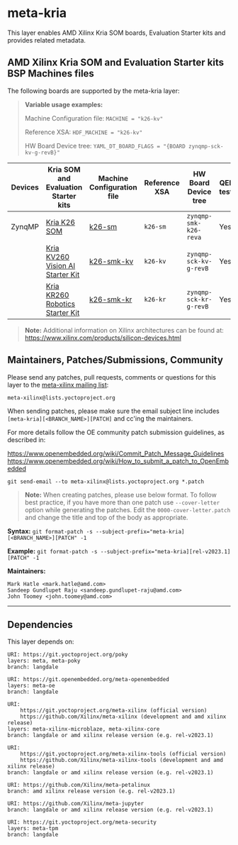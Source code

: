 # meta-kria

This layer enables AMD Xilinx Kria SOM boards, Evaluation Starter kits and
provides related metadata.

## AMD Xilinx Kria SOM and Evaluation Starter kits BSP Machines files

The following boards are supported by the meta-kria layer:

> **Variable usage examples:**
>
> Machine Configuration file: `MACHINE = "k26-kv"`
>
> Reference XSA: `HDF_MACHINE = "k26-kv"`
>
> HW Board Device tree: `YAML_DT_BOARD_FLAGS = "{BOARD zynqmp-sck-kv-g-revB}"`

| Devices | Kria SOM and Evaluation Starter kits                                                                        | Machine Configuration file                 | Reference XSA | HW Board Device tree   | QEMU tested | HW tested |
|---------|-------------------------------------------------------------------------------------------------------------|--------------------------------------------|---------------|------------------------|-------------|-----------|
| ZynqMP  | [Kria K26 SOM](https://www.xilinx.com/products/som/kria/k26c-commercial.html)                               | [k26-sm](conf/machine/k26-sm.conf)         | `k26-sm`      | `zynqmp-smk-k26-reva`  | Yes         | Yes       |
|         | [Kria KV260 Vision AI Starter Kit](https://www.xilinx.com/products/som/kria/kv260-vision-starter-kit.html)  | [k26-smk-kv](conf/machine/k26-smk-kv.conf) | `k26-kv`      | `zynqmp-sck-kv-g-revB` | Yes         | Yes       |
|         | [Kria KR260 Robotics Starter Kit](https://www.xilinx.com/products/som/kria/kr260-robotics-starter-kit.html) | [k26-smk-kr](conf/machine/k26-smk-kr.conf) | `k26-kr`      | `zynqmp-sck-kr-g-revB` | Yes         | Yes       |

> **Note:** Additional information on Xilinx architectures can be found at:
	https://www.xilinx.com/products/silicon-devices.html

## Maintainers, Patches/Submissions, Community

Please send any patches, pull requests, comments or questions for this layer to
the [meta-xilinx mailing list](https://lists.yoctoproject.org/g/meta-xilinx):

	meta-xilinx@lists.yoctoproject.org

When sending patches, please make sure the email subject line includes
`[meta-kria][<BRANCH_NAME>][PATCH]` and cc'ing the maintainers.

For more details follow the OE community patch submission guidelines, as described in:

https://www.openembedded.org/wiki/Commit_Patch_Message_Guidelines
https://www.openembedded.org/wiki/How_to_submit_a_patch_to_OpenEmbedded

`git send-email --to meta-xilinx@lists.yoctoproject.org *.patch`

> **Note:** When creating patches, please use below format. To follow best practice,
> if you have more than one patch use `--cover-letter` option while generating the
> patches. Edit the `0000-cover-letter.patch` and change the title and top of the
> body as appropriate.

**Syntax:**
`git format-patch -s --subject-prefix="meta-kria][<BRANCH_NAME>][PATCH" -1`

**Example:**
`git format-patch -s --subject-prefix="meta-kria][rel-v2023.1][PATCH" -1`

**Maintainers:**

	Mark Hatle <mark.hatle@amd.com>
	Sandeep Gundlupet Raju <sandeep.gundlupet-raju@amd.com>
	John Toomey <john.toomey@amd.com>
---
## Dependencies

This layer depends on:

	URI: https://git.yoctoproject.org/poky
	layers: meta, meta-poky
	branch: langdale

	URI: https://git.openembedded.org/meta-openembedded
	layers: meta-oe
	branch: langdale

	URI:
        https://git.yoctoproject.org/meta-xilinx (official version)
        https://github.com/Xilinx/meta-xilinx (development and amd xilinx release)
	layers: meta-xilinx-microblaze, meta-xilinx-core
	branch: langdale or amd xilinx release version (e.g. rel-v2023.1)

	URI:
        https://git.yoctoproject.org/meta-xilinx-tools (official version)
        https://github.com/Xilinx/meta-xilinx-tools (development and amd xilinx release)
	branch: langdale or amd xilinx release version (e.g. rel-v2023.1)

	URI: https://github.com/Xilinx/meta-petalinux
	branch: amd xilinx release version (e.g. rel-v2023.1)

	URI: https://github.com/Xilinx/meta-jupyter
	branch: langdale or amd xilinx release version (e.g. rel-v2023.1)

	URI: https://git.yoctoproject.org/meta-security
	layers: meta-tpm
	branch: langdale
